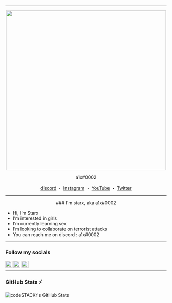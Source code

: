 
------
<p align="center">  
  <img src="banner.gif" width="500">
</p>
<p align="center">
    a1x#0002
<p align="center">
</p>
<p align="center">
<a href="https://discord.gg/8jJbGHUFwH">discord</a>
    ・
    <a href="https://www.instagram.com/starxa1/">Instagram</a>
    ・
    <a href="https://www.youtube.com/starxa1">YouTube</a>
    ・
    <a href="https://www.twitter.com/starxcpu">Twitter</a>
</p>

<p align="center">  

--- 

<p align="center">
### I'm starx, aka a1x#0002

- Hi, I’m Starx
- I’m interested in girls
- I’m currently learning sex
- I’m looking to collaborate on terrorist attacks
- You can reach me on discord : a1x#0002
</p>

--- 

### Follow my socials

[<img align="left" alt="starx | YouTube" width="22px" src="https://cdn.jsdelivr.net/npm/simple-icons@v3/icons/youtube.svg" />][youtube]
[<img align="left" alt="starx | Twitter" width="22px" src="https://cdn.jsdelivr.net/npm/simple-icons@v3/icons/twitter.svg" />][twitter]
[<img align="left" alt="starx | Instagram" width="22px" src="https://cdn.jsdelivr.net/npm/simple-icons@v3/icons/instagram.svg" />][instagram]
<br />

---

### GitHub Stats :zap: 

<img align="left" alt="codeSTACKr's GitHub Stats" src="https://github-readme-stats-liart-six.vercel.app/api?username=starxcpu&show_icons=true&hide_border=true" />
  
[twitter]: https://twitter.com/starxcpu
[youtube]: https://youtube.com/starxa1
[instagram]: https://instagram.com/starxa1
